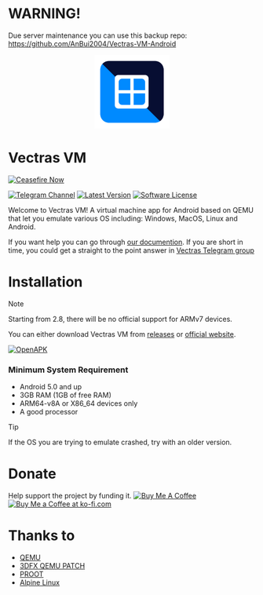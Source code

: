 # WARNING!
Due server maintenance you can use this backup repo:
https://github.com/AnBui2004/Vectras-VM-Android











<p align="center">
  <img src="resources/vectrasvm.png" style="width: 30%;" />
</p>

# Vectras VM
[![Ceasefire Now](https://badge.techforpalestine.org/default)](https://techforpalestine.org/learn-more)

[![Telegram Channel][ico-telegram]][link-telegram]
[![Latest Version][ico-version]][link-releases]
[![Software License][ico-license]](LICENSE)

Welcome to Vectras VM! A virtual machine app for Android based on QEMU that let you emulate various OS including: Windows, MacOS, Linux and Android.

If you want help you can go through [our documention](https://vectrasvm.blackstorm.cc/how.html). If you are short in time, you could get a straight to the point answer in [Vectras Telegram group](http://t.me/vectras_vm_discussion)

# Installation
> [!NOTE]
> Starting from 2.8, there will be no official support for ARMv7 devices.

You can either download Vectras VM from [releases](https://github.com/epicstudios856/Vectras-VM-Android/releases) or [official website](https://vectrasvm.blackstorm.cc/download.html).

[![OpenAPK](https://www.openapk.net/images/openapk-badge.png)](https://www.openapk.net/vectras-vm/com.vectras.vm/)

### Minimum System Requirement
- Android 5.0 and up
- 3GB RAM (1GB of free RAM)
- ARM64-v8A or X86_64 devices only
- A good processor 
> [!TIP]
> If the OS you are trying to emulate crashed, try with an older version.

# Donate
Help support the project by funding it.
[![Buy Me A Coffee][ico-buymeacoffee]][link-buymeacoffee]
[![Buy Me a Coffee at ko-fi.com][ico-ko-fi]][link-ko-fi]


# Thanks to
- [QEMU](https://github.com/qemu/qemu)
- [3DFX QEMU PATCH](https://github.com/kjliew/qemu-3dfx)
- [PROOT](https://proot-me.github.io/)
- [Alpine Linux](https://www.alpinelinux.org/)

[ico-telegram]: https://img.shields.io/badge/Telegram-2CA5E0?style=flat-squeare&logo=telegram&logoColor=white
[ico-version]: https://img.shields.io/badge/Android-3DDC84?logo=android&logoColor=white
[ico-license]: https://img.shields.io/badge/License-GPL_v2-blue.svg
[ico-buymeacoffee]: https://img.shields.io/badge/Buy%20Me%20a%20Coffee-ffdd00?&logo=buy-me-a-coffee&logoColor=black
[ico-ko-fi]: https://img.shields.io/badge/Ko--fi-FF5E5B?logo=ko-fi&logoColor=white

[link-telegram]: https://t.me/vectras_os
[link-repo]: https://github.com/epicstudios856/Vectras-VM-Android/
[link-releases]: https://github.com/epicstudios856/Vectras-VM-Android/releases/
[link-buymeacoffee]: https://www.buymeacoffee.com/vectrasvm
[link-ko-fi]: https://ko-fi.com/vectrasvm
